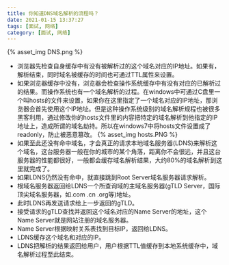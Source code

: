 ```yaml
---
title: 你知道DNS域名解析的流程吗？
date: 2021-01-15 13:37:27
tags: [面试, 网络]
category: [面试, 网络]
---
```


{% asset_img DNS.png %}
* 浏览器先检查自身缓存中有没有被解析过的这个域名对应的IP地址。如果有，解析结束，同时域名被缓存的时间也可通过TTL属性来设置。
* 如果浏览器缓存中没有，浏览器会检查操作系统缓存中有没有对应的已解析过的结果。而操作系统也有一个域名解析的过程。在windows中可通过C盘里一个叫hosts的文件来设置，如果你在这里指定了一个域名对应的IP地址，那浏览器会首先使用这个IP地址。但是这种操作系统级别的域名解析规程也被很多黑客利用，通过修改你的hosts文件里的内容把特定的域名解析到他指定的IP地址上，造成所谓的域名劫持。所以在windows7中将hosts文件设置成了readonly，防止被恶意篡改。
{% asset_img hosts.PNG %}
* 如果至此还没有命中域名，才会真正的请求本地域名服务器(LDNS)来解析这个域名，这台服务器一般在你的城市的某个角落，距离你不会很远，并且这台服务器的性能都很好，一般都会缓存域名解析结果，大约80%的域名解析到这里就完成了。
* 如果LDNS仍然没有命中，就直接跳到Root Server域名服务器请求解析。
* 根域名服务器返回给LDNS一个所查询域的主域名服务器(gTLD Server，国际顶尖域名服务器，如.com .cn .org等)地址。
* 此时LDNS再发送请求给上一步返回的gTLD。
* 接受请求的gTLD查找并返回这个域名对应的Name Server的地址，这个Name Server就是网站注册的域名服务器。
* Name Server根据映射关系表找到目标IP，返回给LDNS。
* LDNS缓存这个域名和对应的IP。
* LDNS把解析的结果返回给用户，用户根据TTL值缓存到本地系统缓存中，域名解析过程至此结束。

